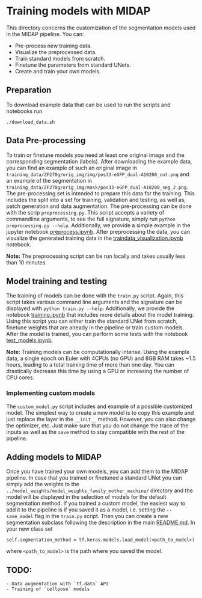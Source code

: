 # Training models with MIDAP

This directory concerns the customization of the segmentation models used in the MIDAP pipeline. You can:

- Pre-process new training data.
- Visualize the preprocessed data.
- Train standard models from scratch.
- Finetune the parameters from standard UNets.
- Create and train your own models.

## Preparation

To download example data that can be used to run the scripts and notebooks run
```
./download_data.sh
```

## Data Pre-processing

To train or finetune models you need at least one original image and the corresponding segmentation (labels). After 
downloading the example data, you can find an example of such an original image in 
`training_data/ZF270g/orig_img/img/pos33-eGFP_dual-A10200_cut.png` and an example of the segmentation in 
`training_data/ZF270g/orig_img/mask/pos33-eGFP_dual-A10200_seg_2.png`. The pre-processing set is intended to prepare 
this data for the training. This includes the split into a set for training, validation and testing, as well as, 
patch generation and data augmentation. The pre-processing can be done with the scrip `preprocessing.py`. This script 
accepts a variety of commandline arguments, to see the full signature, simply run `python preprocessing.py --help`. 
Additionally, we provide a simple example in the jupyter notebook [preprocess.ipynb](./notebook/preprocess.ipynb). 
After preprocessing the data, you can visualize the generated training data in the 
[traindata_visualization.ipynb](./notebook/traindata_visualization.ipynb) notebook. 

**Note:** The preprocessing script can be run locally and takes usually less than 10 minutes. 

## Model training and testing

The training of models can be done with the `train.py` script. Again, this script takes various command line arguments 
and the signature can be displayed with `python train.py --help`. Additionally, we provide the notebook 
[training.ipynb](./notebook/training.ipynb) that includes more details about the model training. Using this script 
you can either train the standard UNet from scratch, finetune weights that are already in the pipeline or train custom 
models. After the model is trained, you can perform some tests with the notebook 
[test_models.ipynb](./notebook/test_models.ipynb).

**Note:** Training models can be computationally intense. Using the example data, a single epoch on Euler with 
4CPUs (no GPU) and 8GB RAM takes ~1.5 hours, leading to a total training time of more than one day. You can drastically 
decrease this time by using a GPU or increasing the number of CPU cores.

### Implementing custom models

The `custom_model.py` script includes and example of a possible customized model. The simplest way to create a new 
model is to copy this example and just replace the layer in the `__init__` method. However, you can also change the 
optimizer, etc. Just make sure that you do not change the trace of the inputs as well as the `save` method to stay 
compatible with the rest of the pipeline.

## Adding models to MIDAP

Once you have trained your own models, you can add them to the MIDAP pipeline. In case that you trained or finetuned a 
standard UNet you can simply add the weights to the `../model_weights/model_weights_family_mother_machine/` directory 
and the model will be displayed in the selection of models for the default segmentation method. If you trained a 
custom model, the easiest way to add it to the pipeline is if you saved it as a model, i.e. setting the `--save_model` 
flag in the `train.py` script. Then you can create a new segmentation subclass following the description in the 
main [README.md](../README.md#cell-segmentation). In your new class set 
```
self.segmentation_method = tf.keras.models.load_model(<path_to_model>)
```
where `<path_to_model>` is the path where you saved the model.

## TODO:
    - Data augmentation with `tf.data` API
    - Training of `cellpose` models